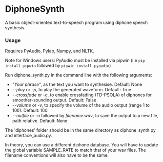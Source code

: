 # DiphoneSynth
A basic object-oriented text-to-speech program using diphone speech synthesis.

### Usage

Requires PyAudio, Pylab, Numpy, and NLTK.

Note for Windows users: PyAudio must be installed via pipwin (i.e `pip install pipwin` followed by `pipwin install pyaudio`)

Run diphone_synth.py in the command line with the following arguments:

- *"Your phrase"*, as the text you want to synthesise. Default: None
- *--play* or *-p*, to play the generated waveform. Default: True
- *--crossfade* or *-c*, to enable crossfading (TD-PSOLA) of diphones for smoother-sounding output. Default: False
- *--volume* or *-v*, to specify the volume of the audio output (range 1 to 100). Default: 100
- *--outfile* or *-o* followed by *filename.wav*, to save the output to a new file, path relative. Default: None

The 'diphones' folder should be in the same directory as diphone_synth.py and interface_audio.py. 

In theory, you can use a different diphone database. You will have to update the global variable SAMPLE_RATE to match that of your wav files. The filename conventions will also have to be the same.
